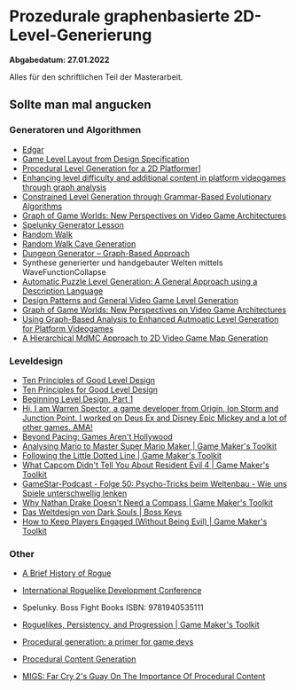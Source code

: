# Prozedurale graphenbasierte 2D-Level-Generierung

**Abgabedatum:  27.01.2022**

Alles für den schriftlichen Teil der Masterarbeit.



## Sollte man mal angucken

### Generatoren und Algorithmen

- [Edgar](https://ondra.nepozitek.cz/blog/42/dungeon-generator-part-1-node-based-approach/)
- [Game Level Layout from Design Specification](http://chongyangma.com/publications/gl/index.html)
- [Procedural Level Generation for a 2D Platformer](https://digitalcommons.calpoly.edu/cgi/viewcontent.cgi?article=1156&context=cscsp)]
- [Enhancing level difficulty and additional content in platform videogames through graph analysis](https://comum.rcaap.pt/bitstream/10400.26/6089/1/Enhancing%20level%20difficulty%20and%20additional%20content%20in%20platform%20videogames....pdf)
- [Constrained Level Generation through Grammar-Based Evolutionary Algorithms](http://julian.togelius.com/Font2016Constrained.pdf)
- [Graph of Game Worlds: New Perspectives on Video Game Architectures](https://folk.idi.ntnu.no/alfw/publications/gwg-acm-cie-2012.pdf)
- [Spelunky Generator Lesson](http://tinysubversions.com/spelunkyGen/)
- [Random Walk](https://de.wikipedia.org/w/index.php?title=Random_Walk&oldid)
- [Random Walk Cave Generation](http://www.roguebasin.com/index.php?title=Random_Walk_Cave_Generation)
- [Dungeon Generator – Graph-Based Approach](https://ondra.nepozitek.cz/blog/42/dungeon-generator-part-1-node-based-approach/)
- Synthese generierter und handgebauter Welten mittels WaveFunctionCollapse
- [Automatic Puzzle Level Generation: A General Approach using a Description Language](http://www.akhalifa.com/documents/AutomaticPuzzleLevelGeneration.pdf)
- [Design Patterns and General Video Game Level Generation](https://www.researchgate.net/profile/Adeel-Zafar/publication/320129531_Design_Patterns_and_General_Video_Game_Level_Generation/links/5d5138a4299bf1995b784bbd/Design-Patterns-and-General-Video-Game-Level-Generation.pdf)
- [Graph of Game Worlds: New Perspectives on Video Game Architectures](https://folk.idi.ntnu.no/alfw/publications/gwg-acm-cie-2012.pdf)
- [Using Graph-Based Analysis to Enhanced Autmoatic Level Generation for Platform Videogames](https://www.researchgate.net/profile/Fausto-Mourato/publication/262209767_Using_Graph-Based_Analysis_to_Enhance_Automatic_Level_Generation_for_Platform_Videogames/links/5748cf5208ae5f7899b9db8b/Using-Graph-Based-Analysis-to-Enhance-Automatic-Level-Generation-for-Platform-Videogames.pdf)
- [A Hierarchical MdMC Approach to 2D Video Game Map Generation](https://ojs.aaai.org/index.php/AIIDE/article/download/12794/12642/16311)

### Leveldesign

- [Ten Principles of Good Level Design](https://www.gamasutra.com/blogs/DanTaylor/20130929/196791/Ten_Principles_of_Good_Level_Design_Part_1.php)
- [Ten Principles for Good Level Design](https://www.youtube.com/watch?v=iNEe3KhMvXM)
- [Beginning Level Design, Part 1](https://www.gamasutra.com/view/feature/131736/beginning_level_design_part_1.php?page=2)
- [Hi, I am Warren Spector, a game developer from Origin, Ion Storm and Junction Point. I worked on Deus Ex and Disney Epic Mickey and a lot of other games. AMA!](https://www.reddit.com/r/IAmA/comments/34fdjb/hi_i_am_warren_spector_a_game_developer_from/)
- [Beyond Pacing: Games Aren't Hollywood](https://www.gamasutra.com/view/feature/132423/beyond_pacing_games_arent_.php)
- [Analysing Mario to Master Super Mario Maker | Game Maker's Toolkit](https://www.youtube.com/watch?v=e0c5Le1vGp4)
- [Following the Little Dotted Line | Game Maker's Toolkit](https://www.youtube.com/watch?v=FzOCkXsyIqo)
- [What Capcom Didn't Tell You About Resident Evil 4 | Game Maker's Toolkit](https://www.youtube.com/watch?v=zFv6KAdQ5SE)
- [GameStar-Podcast - Folge 50: Psycho-Tricks beim Weltenbau - Wie uns Spiele unterschwellig lenken](https://www.gamestar.de/artikel/gamestar-podcast-folge-50,3338909.html)
- [Why Nathan Drake Doesn't Need a Compass | Game Maker's Toolkit](https://www.youtube.com/watch?v=k70_jvVOcG0)
- [Das Weltdesign von Dark Souls | Boss Keys](https://www.youtube.com/watch?v=QhWdBhc3Wjc&t)
- [How to Keep Players Engaged (Without Being Evil) | Game Maker's Toolkit](https://www.youtube.com/watch?v=hbzGO_Qonu0)

### Other

- [A Brief History of Rogue](http://www.digital-eel.com/deep/A_Brief_History_of_Rogue.htm)

- [International Roguelike Development Conference](http://roguebasin.roguelikedevelopment.org/index.php?title=Berlin_Interpretation)

- Spelunky. Boss Fight Books ISBN: 9781940535111

- [Roguelikes, Persistency, and Progression | Game Maker's Toolkit](https://www.youtube.com/watch?v=G9FB5R4wVno&t=1s)

- [Procedural generation: a primer for game devs](https://www.gamasutra.com/blogs/ScottBeca/20170223/292255/Procedural_generation_a_primer_for_game_devs.php)

- [Procedural Content Generation](https://www.gamecareerguide.com/features/336/procedural_content_.php?page=1)

- [MIGS: Far Cry 2's Guay On The Importance Of Procedural Content](https://users.informatik.haw-hamburg.de/~schumann/BachelorArbeitKevinHagen.pdf#page=88&zoom=100,72,584)

  



